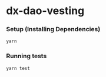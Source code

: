 # dx-dao-vesting

### Setup (Installing Dependencies)

```
yarn
```

### Running tests

```
yarn test
```
